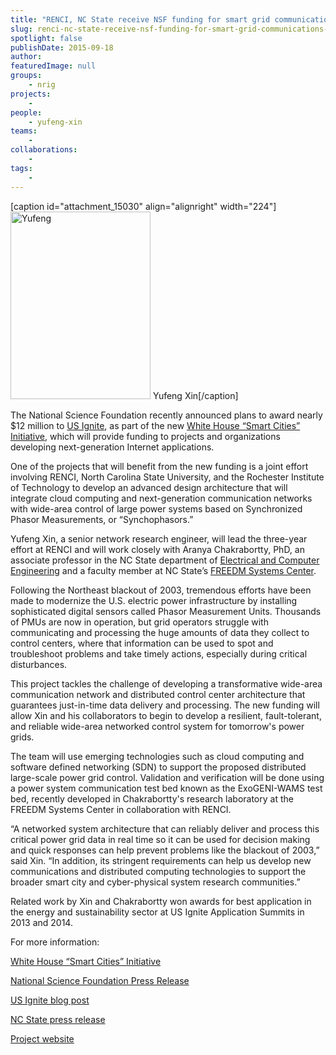 ```yaml
---
title: "RENCI, NC State receive NSF funding for smart grid communications development"
slug: renci-nc-state-receive-nsf-funding-for-smart-grid-communications-development
spotlight: false
publishDate: 2015-09-18
author: 
featuredImage: null
groups:
    - nrig
projects:
    - 
people:
    - yufeng-xin
teams: 
    - 
collaborations:
    - 
tags:
    - 
---
```

[caption id="attachment_15030" align="alignright" width="224"]<a href="https://renci.org/wp-content/uploads/2015/09/Yufeng.jpg"><img class="wp-image-15030 size-medium" src="https://renci.org/wp-content/uploads/2015/09/Yufeng-224x300.jpg" alt="Yufeng" width="224" height="300" /></a> Yufeng Xin[/caption]

The National Science Foundation recently announced plans to award nearly $12 million to <a href="http://www.us-ignite.org">US Ignite</a>, as part of the new <a href="https://www.whitehouse.gov/the-press-office/2015/09/14/fact-sheet-administration-announces-new-smart-cities-initiative-help" target="_blank">White House “Smart Cities” Initiative</a>, which will provide funding to projects and organizations developing next-generation Internet applications.

One of the projects that will benefit from the new funding is a joint effort involving RENCI, North Carolina State University, and the Rochester Institute of Technology to develop an advanced design architecture that will integrate cloud computing and next-generation communication networks with wide-area control of large power systems based on Synchronized Phasor Measurements, or “Synchophasors.”

<!--more-->

Yufeng Xin, a senior network research engineer, will lead the three-year effort at RENCI and will work closely with Aranya Chakrabortty, PhD, an associate professor in the NC State department of <a href="http://www.ece.ncsu.edu/" target="_blank">Electrical and Computer Engineering</a> and a faculty member at NC State’s <a href="http://www.freedm.ncsu.edu/" target="_blank">FREEDM Systems Center</a>.

Following the Northeast blackout of 2003, tremendous efforts have been made to modernize the U.S. electric power infrastructure by installing sophisticated digital sensors called Phasor Measurement Units. Thousands of PMUs are now in operation, but grid operators struggle with communicating and processing the huge amounts of data they collect to control centers, where that information can be used to spot and troubleshoot problems and take timely actions, especially during critical disturbances.

This project tackles the challenge of developing a transformative wide-area communication network and distributed control center architecture that guarantees just-in-time data delivery and processing. The new funding will allow Xin and his collaborators to begin to develop a resilient, fault-tolerant, and reliable wide-area networked control system for tomorrow's power grids.

The team will use emerging technologies such as cloud computing and software defined networking (SDN) to support the proposed distributed large-scale power grid control. Validation and verification will be done using a power system communication test bed known as the ExoGENI-WAMS test bed, recently developed in Chakrabortty's research laboratory at the FREEDM Systems Center in collaboration with RENCI.

“A networked system architecture that can reliably deliver and process this critical power grid data in real time so it can be used for decision making and quick responses can help prevent problems like the blackout of 2003,” said Xin. “In addition, its stringent requirements can help us develop new communications and distributed computing technologies to support the broader smart city and cyber-physical system research communities.”

Related work by Xin and Chakrabortty won awards for best application in the energy and sustainability sector at US Ignite Application Summits in 2013 and 2014.

For more information:

<a href="https://www.whitehouse.gov/the-press-office/2015/09/14/fact-sheet-administration-announces-new-smart-cities-initiative-help" target="_blank">White House “Smart Cities” Initiative</a>

<a href="http://nsf.gov/news/news_summ.jsp?cntn_id=136263&amp;org=NSF&amp;from=news" target="_blank">National Science Foundation Press Release</a>

<a href="https://www.us-ignite.org/blog/2015/9/us-ignite-to-launch-nationwide-network-of-ultra-high-speed-broadband-living-labs/" target="_blank">US Ignite blog post</a>

<a href="http://www.ece.ncsu.edu/news/28497/chakrabortty-receives-nsf-grant-to-help-modernize-power-system-communications" target="_blank">NC State press release</a>

<a href="http://distinct.web.unc.edu/" target="_blank">Project website
</a>

